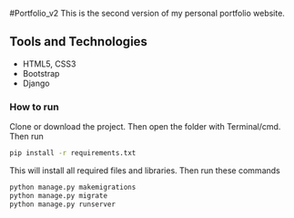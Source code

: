 #Portfolio_v2
This is the second version of my personal portfolio website.
## Tools and Technologies
 * HTML5, CSS3
 * Bootstrap
 * Django
 
### How to run
Clone or download the project. Then open the folder with Terminal/cmd.
Then run 
```bash
pip install -r requirements.txt
```
This will install all required files and libraries.
Then run these commands
```bash
python manage.py makemigrations
python manage.py migrate
python manage.py runserver
```